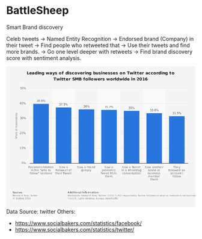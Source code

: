 # BattleSheep

Smart Brand discovery

Celeb tweets -> Named Entity Recognition -> Endorsed brand (Company) in their tweet -> Find people who retweeted that -> Use their tweets and find more brands. -> Go one level deeper with retweets -> Find brand discovery score with sentiment analysis.

![](images/stats.png)
Data Source: twitter
Others:
- https://www.socialbakers.com/statistics/facebook/
- https://www.socialbakers.com/statistics/twitter/
